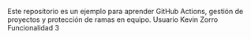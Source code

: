 
Este repositorio es un ejemplo para aprender GitHub Actions, gestión de proyectos y protección de ramas en equipo.
Usuario Kevin Zorro Funcionalidad 3